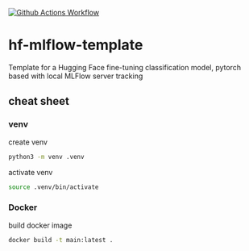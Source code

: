 [![Github Actions Workflow](https://github.com/DiogoCarapito/hf-mlflow-template/actions/workflows/main.yaml/badge.svg)](https://github.com/DiogoCarapito/hf-mlflow-template/actions/workflows/main.yaml)

# hf-mlflow-template
Template for a Hugging Face fine-tuning classification model, pytorch based with local MLFlow server tracking 

## cheat sheet

### venv
create venv
```bash
python3 -m venv .venv
```

activate venv
```bash
source .venv/bin/activate
```

### Docker
build docker image
```bash
docker build -t main:latest .
```
